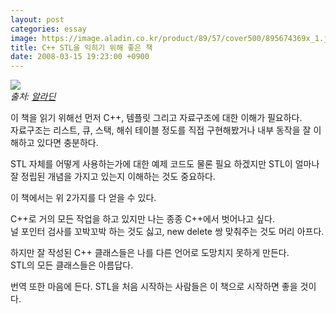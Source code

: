 ```yaml
---
layout: post
categories: essay
image: https://image.aladin.co.kr/product/89/57/cover500/895674369x_1.jpg
title: C++ STL을 익히기 위해 좋은 책
date: 2008-03-15 19:23:00 +0900
---
```


![](https://image.aladin.co.kr/product/89/57/cover500/895674369x_1.jpg)  
*출처: [알라딘](https://www.aladin.co.kr/shop/wproduct.aspx?ISBN=895674369x&ttbkey=ttbcrazytazo1459001&COPYPaper=1)*

이 책을 읽기 위해선 먼저 C++, 템플릿 그리고 자료구조에 대한 이해가 필요하다.  
자료구조는 리스트, 큐, 스택, 해쉬 테이블 정도를 직접 구현해봤거나 내부 동작을 잘 이해하고 있다면 충분하다.

STL 자체를 어떻게 사용하는가에 대한 예제 코드도 물론 필요 하겠지만 STL이 얼마나 잘 정립된 개념을 가지고 있는지 이해하는 것도 중요하다.

이 책에서는 위 2가지를 다 얻을 수 있다.

C++로 거의 모든 작업을 하고 있지만 나는 종종 C++에서 벗어나고 싶다.  
널 포인터 검사를 꼬박꼬박 하는 것도 싫고, new delete 쌍 맞춰주는 것도 머리 아프다.

하지만 잘 작성된 C++ 클래스들은 나를 다른 언어로 도망치지 못하게 만든다.  
STL의 모든 클래스들은 아름답다.

번역 또한 마음에 든다. STL을 처음 시작하는 사람들은 이 책으로 시작하면 좋을 것이다.